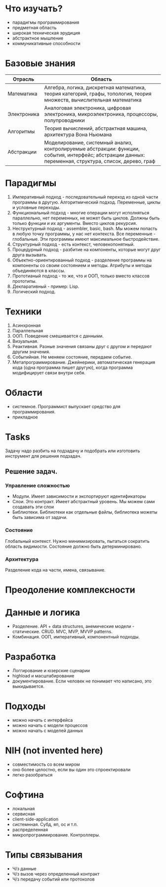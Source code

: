 # Что изучать?
- парадигмы программирования
- предметная область
- широкая техническая эрудиция
- абстрактное мышление
- коммуникативные способности

# Базовые знания

Отрасль | Область
--- | ---
Математика | Алгебра, логика, дискретная математика, теория категорий, графы, топология, теория множеств, вычислительная математика 
Электроника  | Аналоговая электроника, цифровая электроника, микроэлектроника, процессоры, полупроводники
Алгоритмы | Теория вычислений, абстрактная машина, архитектура Вона Ньюмана
Абстракции | Моделирование, системный анализ, контролируемые абстракции: функции, события, интерфейс; абстракции данных: переменная, структура, список, дерево, граф


# Парадигмы

1. Императивный подход - последовательный переход из одной части программы в другую. Алгоритмический подход. Переменные, циклы и условные переходы.
2. Функциональный подход - многие операции могут исполняться параллельно, нет переменных, не может быть циклов. Должны быть только функции и их аргументы. Вместо циклов рекурсия.
3. Неструктурный подход - assembler, basic, bash. Мы можем попасть в любую точку программы, у нас нет контекста. Все переменные - глобальные. Эти программы имеют максимальное быстродействие.
4. Структурный подход - есть контекст, человекопонятный.
5. Процедурный подход - разбитие на компоненты, которые могут друг друга вызывать.
6. Объектно-ориентированный подход - разделение программы на компоненты со своим состоянием и методы. Атрибуты и методы объединяются в классы.
7. Прототианый подход - то же, что и ООП, только вместо классов прототипы.
8. Декларативный - пример: Lisp. 
9. Логический подход.

# Техники

1. Асинхронная
2. Параллельная
3. ООП. Поведение смешивается с данными.
4. Визуальная.
5. Реактивная. Разные значения связаны друг с другом и передают другим значения.
6. Событийная. Не меняем состояние, передаем событие.
7. Метапрограммирование. Джейнерики, автоматическая генерация кода (одна программа пишет другую), когда программа модифицирует связи внутри себя.

# Области
- системное. Программист выпускает средство для программирования.
- прикладное

# Tasks

Задачу надо разбить на подзадачу и подобрать или изготовить инструмент для решения подзадач.

## Решение задач.

### Управление сложностью

- Модули. Имеет зависимости и экспортируют идентификаторы
- Слои. Это контракт. Имеет абстрактный уровень. Мы можем сами создавать эти слои
- Библиотеки. Библиотеки как отдельные файлы, библиотека можеты быть зависима от задачи.

### Состояние

Глобальный контекст. Нужно минимизировать, пытаться сократить область видимости. Состояние должно быть детерминировано.

### Архитектура

Разделение кода на части, имена, связывание.

# Преодоление комплексности

# Данные и логика

- Разделение. API + data structures, анемические модели - статические. CRUD. MVC, MVP, MVVP patterns.
- Комбинация. ООП, императивный, компонентный подходы.

# Разработка

- Логгирование и юзерские сценарии
- highload и масштабирование
- документирование. Если человек не понимает что написано, это выкидывается.

# Подходы

- можно начать с интерфейса
- можно начать с модели процессов
- можно начать с моделей данных

# NIH (not invented here)

- совместимость со всем миром
- оно более целостно, если вы один это спроектировали
- легко разобраться

# Софтина

- локальная
- сервисная
- client-side-application
- системнная. Субд, яп, ос и т.п.
- распределенная
- микропрограммирование. Контроллеры.

# Типы связывания

- Ч/з данные
- Ч/з вызов через определенный контракт
- Ч/з передачу событий или протоколов
